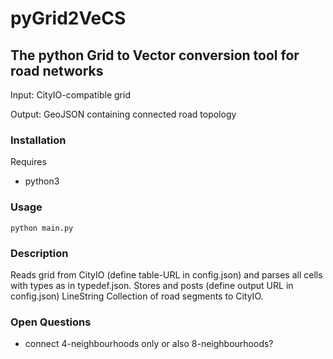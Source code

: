 # pyGrid2VeCS
## The python Grid to Vector conversion tool for road networks

Input: CityIO-compatible grid

Output: GeoJSON containing connected road topology

### Installation

Requires
* python3


### Usage

```python main.py```


### Description

Reads grid from CityIO (define table-URL in config.json) and parses all cells with types as in typedef.json.
Stores and posts (define output URL in config.json) LineString Collection of road segments to CityIO.

### Open Questions
* connect 4-neighbourhoods only or also 8-neighbourhoods?